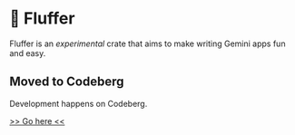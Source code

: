 # 🦊 Fluffer
Fluffer is an *experimental* crate that aims to make writing
Gemini apps fun and easy.

## Moved to Codeberg
Development happens on Codeberg.

[>> Go here <<](https://codeberg.org/catboomer/fluffer)
